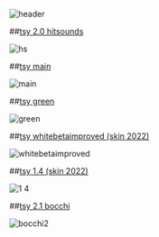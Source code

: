 ![header](https://github.com/user-attachments/assets/307c0913-347c-444f-9624-2cf9a83d1234)

##[tsy 2.0 hitsounds](https://github.com/HaCkErToP-png/Merami-Skins/releases/download/skin/-.NM.tsyNya.2.0.hitsounds.osk)

![hs](https://github.com/user-attachments/assets/f035a8ee-2f09-4736-8416-f0d6f189f8d0)

##[tsy main](https://github.com/HaCkErToP-png/Merami-Skins/releases/download/skin/-.NM.tsyNya.2.0.main.osk)

![main](https://github.com/user-attachments/assets/f9cdf84f-6ffa-4bfa-bc08-fa3ebabd0f6a)

##[tsy green](https://github.com/HaCkErToP-png/Merami-Skins/releases/download/skin/-.NM.tsyNya.2.0.green.osk)

![green](https://github.com/user-attachments/assets/a154d469-d694-47cd-84e0-5656026594f7)

##[tsy whitebetaimproved (skin 2022)](https://github.com/HaCkErToP-png/Merami-Skins/releases/download/skin/whitebetaimproved.osk)

![whitebetaimproved](https://github.com/user-attachments/assets/3f5a0335-41f4-4b6a-9321-0e66dccfb2c2)

##[tsy 1.4 (skin 2022)](https://github.com/HaCkErToP-png/Merami-Skins/releases/download/skin/-.NM.tsyNya.1.4.osk)

![1 4](https://github.com/user-attachments/assets/7ab4735d-0a49-4977-9d5f-2ed403df7f41)

##[tsy 2.1 bocchi](https://github.com/HaCkErToP-png/Merami-Skins/raw/refs/heads/main/-%20%20%20%20%20%20%20%20%20%E3%80%8ANM%E3%80%8B%20tsyNya%202.1%20bocchi.osk)

![bocchi2](https://github.com/user-attachments/assets/6597a007-9e9a-4c51-8c34-9a4ff8087b3b)
